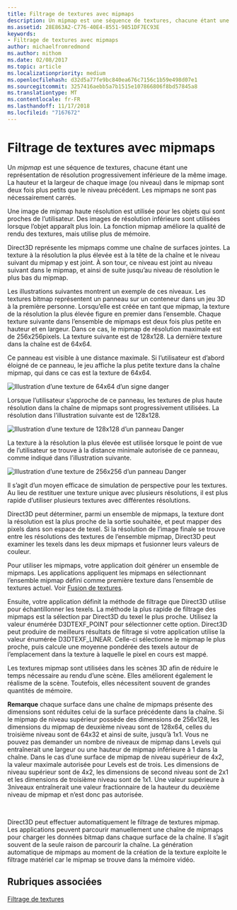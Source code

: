 ```yaml
---
title: Filtrage de textures avec mipmaps
description: Un mipmap est une séquence de textures, chacune étant une représentation de résolution progressivement inférieure de la même image. La hauteur et la largeur de chaque image, ou le niveau dans le mipmap sont deux fois plus petits que le niveau précédent.
ms.assetid: 28E863A2-C776-40E4-8551-9851DF7EC93E
keywords:
- Filtrage de textures avec mipmaps
author: michaelfromredmond
ms.author: mithom
ms.date: 02/08/2017
ms.topic: article
ms.localizationpriority: medium
ms.openlocfilehash: d32d5a77fe9bc840ea676c7156c1b59e498d07e1
ms.sourcegitcommit: 3257416aebb5a7b1515e107866806f8bd57845a8
ms.translationtype: MT
ms.contentlocale: fr-FR
ms.lasthandoff: 11/17/2018
ms.locfileid: "7167672"
---
```

# <a name="texture-filtering-with-mipmaps"></a>Filtrage de textures avec mipmaps


Un *mipmap* est une séquence de textures, chacune étant une représentation de résolution progressivement inférieure de la même image. La hauteur et la largeur de chaque image (ou niveau) dans le mipmap sont deux fois plus petits que le niveau précédent. Les mipmaps ne sont pas nécessairement carrés.

Une image de mipmap haute résolution est utilisée pour les objets qui sont proches de l’utilisateur. Des images de résolution inférieure sont utilisées lorsque l’objet apparaît plus loin. La fonction mipmap améliore la qualité de rendu des textures, mais utilise plus de mémoire.

Direct3D représente les mipmaps comme une chaîne de surfaces jointes. La texture à la résolution la plus élevée est à la tête de la chaîne et le niveau suivant du mipmap y est joint. À son tour, ce niveau est joint au niveau suivant dans le mipmap, et ainsi de suite jusqu’au niveau de résolution le plus bas du mipmap.

Les illustrations suivantes montrent un exemple de ces niveaux. Les textures bitmap représentent un panneau sur un conteneur dans un jeu 3D à la première personne. Lorsqu’elle est créée en tant que mipmap, la texture de la résolution la plus élevée figure en premier dans l’ensemble. Chaque texture suivante dans l’ensemble de mipmaps est deux fois plus petite en hauteur et en largeur. Dans ce cas, le mipmap de résolution maximale est de 256x256pixels. La texture suivante est de 128x128. La dernière texture dans la chaîne est de 64x64.

Ce panneau est visible à une distance maximale. Si l’utilisateur est d’abord éloigné de ce panneau, le jeu affiche la plus petite texture dans la chaîne mipmap, qui dans ce cas est la texture de 64x64.

![Illustration d’une texture de 64x64 d’un signe danger](images/mip1.jpg)

Lorsque l’utilisateur s’approche de ce panneau, les textures de plus haute résolution dans la chaîne de mipmaps sont progressivement utilisées. La résolution dans l’illustration suivante est de 128x128.

![Illustration d’une texture de 128x128 d’un panneau Danger](images/mip2.jpg)

La texture à la résolution la plus élevée est utilisée lorsque le point de vue de l’utilisateur se trouve à la distance minimale autorisée de ce panneau, comme indiqué dans l’illustration suivante.

![Illustration d’une texture de 256x256 d’un panneau Danger](images/mip3.jpg)

Il s’agit d’un moyen efficace de simulation de perspective pour les textures. Au lieu de restituer une texture unique avec plusieurs résolutions, il est plus rapide d’utiliser plusieurs textures avec différentes résolutions.

Direct3D peut déterminer, parmi un ensemble de mipmaps, la texture dont la résolution est la plus proche de la sortie souhaitée, et peut mapper des pixels dans son espace de texel. Si la résolution de l’image finale se trouve entre les résolutions des textures de l’ensemble mipmap, Direct3D peut examiner les texels dans les deux mipmaps et fusionner leurs valeurs de couleur.

Pour utiliser les mipmaps, votre application doit générer un ensemble de mipmaps. Les applications appliquent les mipmaps en sélectionnant l’ensemble mipmap défini comme première texture dans l’ensemble de textures actuel. Voir [Fusion de textures](texture-blending.md).

Ensuite, votre application définit la méthode de filtrage que Direct3D utilise pour échantillonner les texels. La méthode la plus rapide de filtrage des mipmaps est la sélection par Direct3D du texel le plus proche. Utilisez la valeur énumérée D3DTEXF\_POINT pour sélectionner cette option. Direct3D peut produire de meilleurs résultats de filtrage si votre application utilise la valeur énumérée D3DTEXF\_LINEAR. Celle-ci sélectionne le mipmap le plus proche, puis calcule une moyenne pondérée des texels autour de l’emplacement dans la texture à laquelle le pixel en cours est mappé.

Les textures mipmap sont utilisées dans les scènes 3D afin de réduire le temps nécessaire au rendu d’une scène. Elles améliorent également le réalisme de la scène. Toutefois, elles nécessitent souvent de grandes quantités de mémoire.

**Remarque**  chaque surface dans une chaîne de mipmaps présente des dimensions sont réduites celui de la surface précédente dans la chaîne. Si le mipmap de niveau supérieur possède des dimensions de 256x128, les dimensions du mipmap de deuxième niveau sont de 128x64, celles du troisième niveau sont de 64x32 et ainsi de suite, jusqu’à 1x1. Vous ne pouvez pas demander un nombre de niveaux de mipmap dans Levels qui entraînerait une largeur ou une hauteur de mipmap inférieure à 1 dans la chaîne. Dans le cas d’une surface de mipmap de niveau supérieur de 4x2, la valeur maximale autorisée pour Levels est de trois. Les dimensions de niveau supérieur sont de 4x2, les dimensions de second niveau sont de 2x1 et les dimensions de troisième niveau sont de 1x1. Une valeur supérieure à 3niveaux entraînerait une valeur fractionnaire de la hauteur du deuxième niveau de mipmap et n’est donc pas autorisée.

 

Direct3D peut effectuer automatiquement le filtrage de textures mipmap. Les applications peuvent parcourir manuellement une chaîne de mipmaps pour charger les données bitmap dans chaque surface de la chaîne. Il s’agit souvent de la seule raison de parcourir la chaîne. La génération automatique de mipmaps au moment de la création de la texture exploite le filtrage matériel car le mipmap se trouve dans la mémoire vidéo.

## <a name="span-idrelated-topicsspanrelated-topics"></a><span id="related-topics"></span>Rubriques associées


[Filtrage de textures](texture-filtering.md)

 

 





